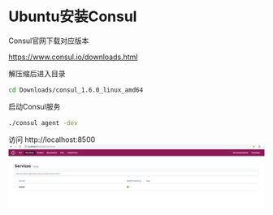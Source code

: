 # Ubuntu安装Consul

Consul官网下载对应版本

https://www.consul.io/downloads.html

解压缩后进入目录

```bash
cd Downloads/consul_1.6.0_linux_amd64
```

启动Consul服务

```bash
./consul agent -dev
```

访问 http://localhost:8500
![file](img/consul_dashboard.png)

